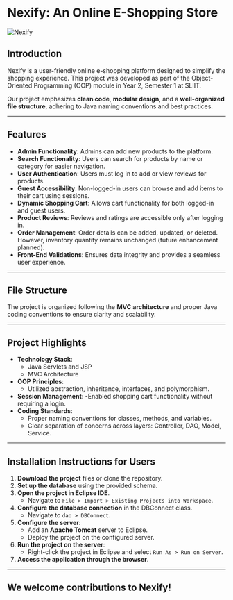 # Nexify: An Online E-Shopping Store

![Nexify](https://github.com/user-attachments/assets/1fdbb276-9d5a-4cd1-9de5-6b6c19f6f257)

## Introduction

Nexify is a user-friendly online e-shopping platform designed to simplify the shopping experience. This project was developed as part of the Object-Oriented Programming (OOP) module in Year 2, Semester 1 at SLIIT.

Our project emphasizes **clean code**, **modular design**, and a **well-organized file structure**, adhering to Java naming conventions and best practices.

---

## Features

- **Admin Functionality**: Admins can add new products to the platform.
- **Search Functionality**: Users can search for products by name or category for easier navigation.
- **User Authentication**: Users must log in to add or view reviews for products.
- **Guest Accessibility**: Non-logged-in users can browse and add items to their cart using sessions.
- **Dynamic Shopping Cart**: Allows cart functionality for both logged-in and guest users.
- **Product Reviews**: Reviews and ratings are accessible only after logging in.
- **Order Management**: Order details can be added, updated, or deleted. However, inventory quantity remains unchanged (future enhancement planned).
- **Front-End Validations**: Ensures data integrity and provides a seamless user experience.
  
---

## File Structure

The project is organized following the **MVC architecture** and proper Java coding conventions to ensure clarity and scalability.


---

## Project Highlights

- **Technology Stack**: 
  - Java Servlets and JSP
  - MVC Architecture
- **OOP Principles**: 
  - Utilized abstraction, inheritance, interfaces, and polymorphism.
- **Session Management**: 
  -Enabled shopping cart functionality without requiring a login.
- **Coding Standards**:
  - Proper naming conventions for classes, methods, and variables.
  - Clear separation of concerns across layers: Controller, DAO, Model, Service.
 
---

## Installation Instructions for Users

1. **Download the project** files or clone the repository.
2. **Set up the database** using the provided schema.
3. **Open the project in Eclipse IDE**.
   - Navigate to `File > Import > Existing Projects into Workspace`.
4. **Configure the database connection** in the DBConnect class.
   - Navigate to `dao > DBConnect`.
5. **Configure the server**:
   - Add an **Apache Tomcat** server to Eclipse.
   - Deploy the project on the configured server.
6. **Run the project on the server**:
   - Right-click the project in Eclipse and select `Run As > Run on Server`.
7. **Access the application through the browser**.

---

## We welcome contributions to Nexify!
